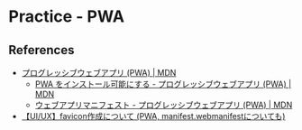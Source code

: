 # Practice - PWA

## References

- [プログレッシブウェブアプリ (PWA) \| MDN](https://developer.mozilla.org/ja/docs/Web/Progressive_web_apps)
    - [PWA をインストール可能にする - プログレッシブウェブアプリ (PWA) \| MDN](https://developer.mozilla.org/ja/docs/Web/Progressive_web_apps/Guides/Making_PWAs_installable)
    - [ウェブアプリマニフェスト - プログレッシブウェブアプリ (PWA) \| MDN](https://developer.mozilla.org/ja/docs/Web/Progressive_web_apps/Manifest)
- [【UI/UX】favicon作成について (PWA, manifest.webmanifestについても)](https://zenn.dev/manase/scraps/07363960dce32b)
